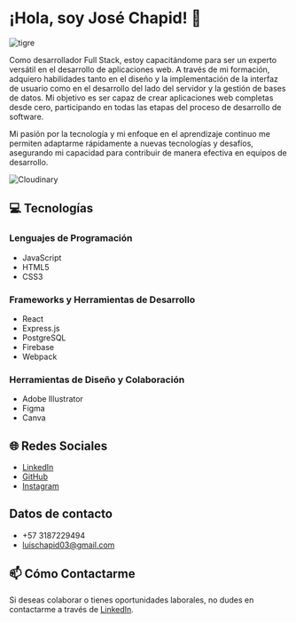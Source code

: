# ¡Hola, soy José Chapid! 👋

<img src="https://encrypted-tbn0.gstatic.com/images?q=tbn:ANd9GcQMA5w20Eo3PqAqImQjnrAJSaTq1juKhY1UHadKSDCVWQ&s" alt="tigre">

Como desarrollador Full Stack, estoy capacitándome para ser un experto versátil en el desarrollo de aplicaciones web. A través de mi formación, adquiero habilidades tanto en el diseño y la implementación de la interfaz de usuario como en el desarrollo del lado del servidor y la gestión de bases de datos. Mi objetivo es ser capaz de crear aplicaciones web completas desde cero, participando en todas las etapas del proceso de desarrollo de software. 

Mi pasión por la tecnología y mi enfoque en el aprendizaje continuo me permiten adaptarme rápidamente a nuevas tecnologías y desafíos, asegurando mi capacidad para contribuir de manera efectiva en equipos de desarrollo.

![Cloudinary](https://img.shields.io/badge/Cloudinary-4285F4?style=for-the-badge&logo=cloudinary&logoColor=white)
## 💻 Tecnologías

### Lenguajes de Programación
- JavaScript
- HTML5
- CSS3

### Frameworks y Herramientas de Desarrollo
- React
- Express.js
- PostgreSQL
- Firebase
- Webpack

### Herramientas de Diseño y Colaboración
- Adobe Illustrator
- Figma
- Canva

## 🌐 Redes Sociales
- [LinkedIn](https://www.linkedin.com/in/jose-luis-chapid-3600bb296/)
- [GitHub](https://github.com/josechapid)
- [Instagram](https://www.instagram.com/joluchapid/)

## Datos de contacto 
- +57 3187229494
- luischapid03@gmail.com

## 📫 Cómo Contactarme
Si deseas colaborar o tienes oportunidades laborales, no dudes en contactarme a través de [LinkedIn](https://www.linkedin.com/in/jose-luis-chapid-3600bb296/).


